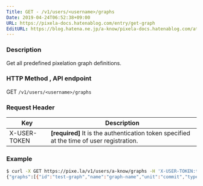 ```yaml
---
Title: GET - /v1/users/<username>/graphs
Date: 2019-04-24T06:52:38+09:00
URL: https://pixela-docs.hatenablog.com/entry/get-graph
EditURL: https://blog.hatena.ne.jp/a-know/pixela-docs.hatenablog.com/atom/entry/17680117127076483311
---
```


### Description
Get all predefined pixelation graph definitions.

### HTTP Method , API endpoint
<span class="badge badge-get">GET</span> `/v1/users/<username>/graphs`

### Request Header

|Key|Description|
|---|---|
|X-USER-TOKEN|**[required]** It is the authentication token specified at the time of user registration.|


### Example

```sh
$ curl -X GET https://pixe.la/v1/users/a-know/graphs -H 'X-USER-TOKEN:thisissecret'
{"graphs":[{"id":"test-graph","name":"graph-name","unit":"commit","type":"int","color":"shibafu","timezone":"Asia/Tokyo","purgeCacheURLs":["https://camo.githubusercontent.com/xxx/xxxx"],"selfSufficient":"increment"}]}
```
